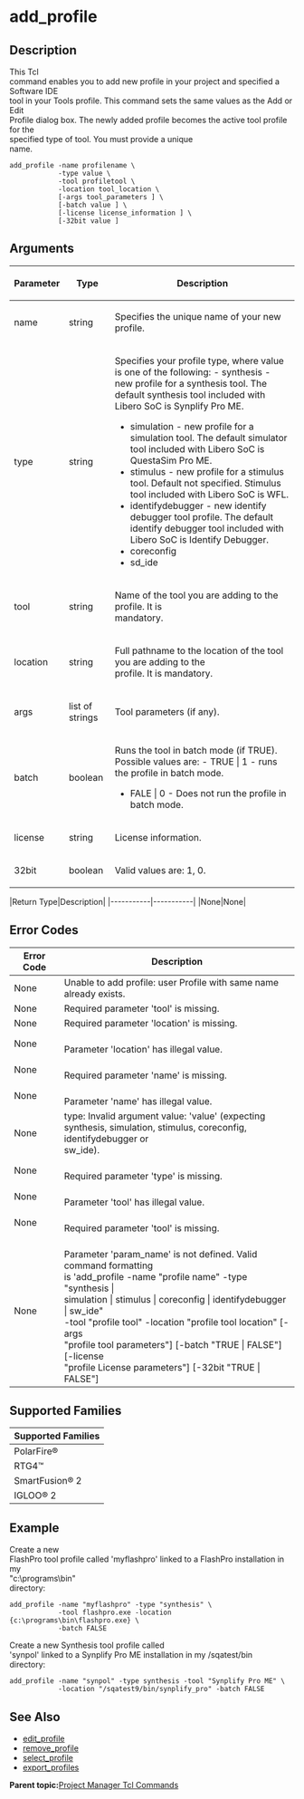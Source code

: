 # add\_profile

## Description

This Tcl<br /> command enables you to add new profile in your project and specified a Software IDE<br /> tool in your Tools profile. This command sets the same values as the Add or Edit<br /> Profile dialog box. The newly added profile becomes the active tool profile for the<br /> specified type of tool. You must provide a unique<br /> name.

```
add_profile -name profilename \
            -type value \
            -tool profiletool \
            -location tool_location \
            [-args tool_parameters ] \
            [-batch value ] \
            [-license license_information ] \
            [-32bit value ]
```

## Arguments

<table id="GUID-9774285A-D301-4488-B976-813F4132C8B1"><thead><tr><th>

Parameter

</th><th>

Type

</th><th>

Description

</th></tr></thead><tbody><tr><td>

name

</td><td>

string

</td><td>

Specifies the unique name of your new profile.

</td></tr><tr><td>

type

</td><td>

string

</td><td>

Specifies your profile type, where value is one of the following: -   synthesis - new profile for a synthesis tool. The default synthesis tool included with Libero SoC is Synplify Pro ME.
-   simulation - new profile for a simulation tool. The default simulator tool included with Libero SoC is QuestaSim Pro ME.
-   stimulus - new profile for a stimulus tool. Default not specified. Stimulus tool included with Libero SoC is WFL.
-   identifydebugger - new identify debugger tool profile. The default identify debugger tool included with Libero SoC is Identify Debugger.
-   coreconfig
-   sd\_ide

</td></tr><tr><td>

tool

</td><td>

string

</td><td>

Name of the tool you are adding to the profile. It is<br /> mandatory.

</td></tr><tr><td>

location

</td><td>

string

</td><td>

Full pathname to the location of the tool you are adding to the<br /> profile. It is mandatory.

</td></tr><tr><td>

args

</td><td>

list of strings

</td><td>

Tool parameters \(if any\).

</td></tr><tr><td>

batch

</td><td>

boolean

</td><td>

Runs the tool in batch mode \(if TRUE\). Possible values are: -   TRUE \| 1 - runs the profile in batch mode.
-   FALE \| 0 - Does not run the profile in batch mode.

</td></tr><tr><td>

license

</td><td>

string

</td><td>

License information.

</td></tr><tr><td>

32bit

</td><td>

boolean

</td><td>

Valid values are: 1, 0.

</td></tr></tbody>
</table>|Return Type|Description|
|-----------|-----------|
|None|None|

## Error Codes

|Error Code|Description|
|----------|-----------|
|None|Unable to add profile: user Profile with same name<br /> already exists.|
|None|Required parameter 'tool' is missing.|
|None|Required parameter 'location' is missing.|
|None|<br /> Parameter 'location' has illegal value.<br />|
|None|<br /> Required parameter 'name' is missing.<br />|
|None|<br /> Parameter 'name' has illegal value.<br />|
|None|type: Invalid argument value: 'value' \(expecting<br /> synthesis, simulation, stimulus, coreconfig, identifydebugger or<br /> sw\_ide\).|
|None|<br /> Required parameter 'type' is missing.<br />|
|None|<br /> Parameter 'tool' has illegal value.<br />|
|None|<br /> Required parameter 'tool' is missing.<br />|
|None|<br /> Parameter 'param\_name' is not defined. Valid command formatting<br /> is 'add\_profile -name "profile name" -type "synthesis \|<br /> simulation \| stimulus \| coreconfig \| identifydebugger \| sw\_ide"<br /> -tool "profile tool" -location "profile tool location" \[-args<br /> "profile tool parameters"\] \[-batch "TRUE \| FALSE"\] \[-license<br /> "profile License parameters"\] \[-32bit "TRUE \| FALSE"\]<br />|

## Supported Families

|Supported Families|
|------------------|
|PolarFire®|
|RTG4™|
|SmartFusion® 2|
|IGLOO® 2|

## Example

Create a new<br /> FlashPro tool profile called 'myflashpro' linked to a FlashPro installation in my<br /> "c:\\programs\\bin"<br /> directory:

```
add_profile -name "myflashpro" -type "synthesis" \
            -tool flashpro.exe -location {c:\programs\bin\flashpro.exe} \
            -batch FALSE
```

Create a new Synthesis tool profile called<br /> 'synpol' linked to a Synplify Pro ME installation in my /sqatest/bin<br /> directory:

```
add_profile -name "synpol" -type synthesis -tool "Synplify Pro ME" \
            -location "/sqatest9/bin/synplify_pro" -batch FALSE 
```

## See Also

-   [edit\_profile](GUID-2EF24EB0-C111-431F-B1A9-9E7E263C9F4F.md)
-   [remove\_profile](GUID-08B6B1FF-F427-4F40-A1C5-657B5C5AA83D.md)
-   [select\_profile](GUID-FA9CBD34-B9C5-4CC1-91B3-1C9B76736021.md)
-   [export\_profiles](GUID-70B03C52-9071-4752-97BF-92B67240C060.md)

**Parent topic:**[Project Manager Tcl Commands](GUID-CE445F8D-419D-434B-9288-A0005F280E89.md)

